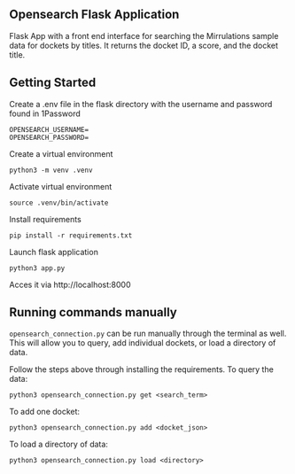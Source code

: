 ## Opensearch Flask Application

Flask App with a front end interface for searching the Mirrulations sample data for dockets by titles. It returns the docket ID, a score, and the docket title.

## Getting Started

Create a .env file in the flask directory with the username and password found in 1Password

```
OPENSEARCH_USERNAME=
OPENSEARCH_PASSWORD=
```

Create a virtual environment

```
python3 -m venv .venv
```

Activate virtual environment

```
source .venv/bin/activate
```

Install requirements

```
pip install -r requirements.txt
```

Launch flask application

```
python3 app.py
```

Acces it via http://localhost:8000

## Running commands manually

`opensearch_connection.py` can be run manually through the terminal as well. 
This will allow you to query, add individual dockets, or load a directory of data.

Follow the steps above through installing the requirements.
To query the data:

```
python3 opensearch_connection.py get <search_term>
```

To add one docket:

```
python3 opensearch_connection.py add <docket_json>
```

To load a directory of data:

```
python3 opensearch_connection.py load <directory>
```

